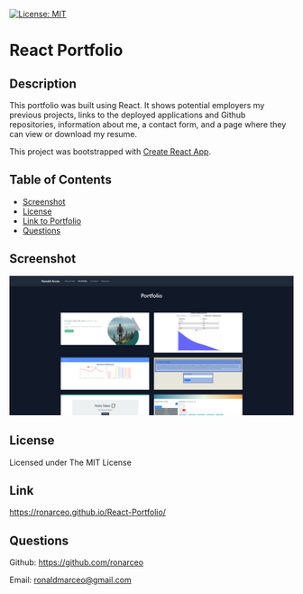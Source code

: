 [![License: MIT](https://img.shields.io/badge/License-MIT-yellow.svg)](https://opensource.org/licenses/MIT)

# React Portfolio
            
## Description
This portfolio was built using React. It shows potential employers my previous projects, links to the deployed applications and Github repositories, information about me, a contact form, and a page where they can view or download my resume.

This project was bootstrapped with [Create React App](https://github.com/facebook/create-react-app).

## Table of Contents
* [Screenshot](#screenshot)
* [License](#license)
* [Link to Portfolio](#link)
* [Questions](#questions)            

## Screenshot
![portfolio featuring projects](./public/portfolio.png)

## License
Licensed under The MIT License
            
## Link
https://ronarceo.github.io/React-Portfolio/
            
## Questions
Github: https://github.com/ronarceo

Email: ronaldmarceo@gmail.com